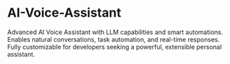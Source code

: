# AI-Voice-Assistant
Advanced AI Voice Assistant with LLM capabilities and smart automations. Enables natural conversations, task automation, and real-time responses. Fully customizable for developers seeking a powerful, extensible personal assistant.
